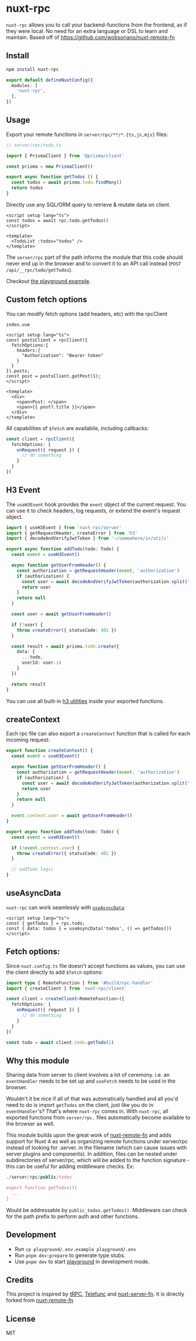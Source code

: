 # nuxt-rpc

`nuxt-rpc` allows you to call your backend-functions from the frontend, as if they were local. No need for an extra language or DSL to learn and maintain. Based off of https://github.com/wobsoriano/nuxt-remote-fn

## Install

```bash
npm install nuxt-rpc
```

```ts
export default defineNuxtConfig({
  modules: [
    'nuxt-rpc',
  ],
})
```

## Usage

Export your remote functions in `server/rpc/**/*.{ts,js,mjs}` files:

```ts
// server/rpc/todo.ts

import { PrismaClient } from '@prisma/client'

const prisma = new PrismaClient()

export async function getTodos () {
  const todos = await prisma.todo.findMany()
  return todos
}
```

Directly use any SQL/ORM query to retrieve & mutate data on client.

```vue
<script setup lang="ts">
const todos = await rpc.todo.getTodos()
</script>

<template>
  <TodoList :todos="todos" />
</template>
```

The `server/rpc` part of the path informs the module that this code should never end up in the browser and to convert it to an API call instead (`POST /api/__rpc/todo/getTodos`).

Checkout [the playground example](/playground).

## Custom fetch options
You can modify fetch options (add headers, etc) with the rpcClient

```vue
index.vue

<script setup lang="ts">
const postsClient = rpcClient({
  fetchOptions:{
    headers:{
      "Authorization": "Bearer token"
    }
  }
}).posts;
const post = postsClient.getPost(1);
</script>

<template>
  <div>
    <span>Post: </span>
    <span>{{ post?.title }}</span>
  </div>
</template>

```

All capabilities of `$fetch` are availabile, including callbacks:

```ts
const client = rpcClient({
  fetchOptions: {
    onRequest({ request }) {
      // do something
    }
  }
})
```

## H3 Event

The `useH3Event` hook provides the `event` object of the current request. You can use it to check headers, log requests, or extend the event's request object.

```ts
import { useH3Event } from 'nuxt-rpc/server'
import { getRequestHeader, createError } from 'h3'
import { decodeAndVerifyJwtToken } from '~/somewhere/in/utils'

export async function addTodo(todo: Todo) {
  const event = useH3Event()

  async function getUserFromHeader() {
    const authorization = getRequestHeader(event, 'authorization')
    if (authorization) {
      const user = await decodeAndVerifyJwtToken(authorization.split(' ')[1])
      return user
    }
    return null
  }

  const user = await getUserFromHeader()

  if (!user) {
    throw createError({ statusCode: 401 })
  }

  const result = await prisma.todo.create({
    data: {
      ...todo,
      userId: user.id
    }
  })

  return result
}
```

You can use all built-in [h3 utilities](https://github.com/unjs/h3#utilities) inside your exported functions.

## createContext

Each rpc file can also export a `createContext` function that is called for each incoming request:

```ts
export function createContext() {
  const event = useH3Event()

  async function getUserFromHeader() {
    const authorization = getRequestHeader(event, 'authorization')
    if (authorization) {
      const user = await decodeAndVerifyJwtToken(authorization.split(' ')[1])
      return user
    }
    return null
  }

  event.context.user = await getUserFromHeader()
}

export async function addTodo(todo: Todo) {
  const event = useH3Event()

  if (!event.context.user) {
    throw createError({ statusCode: 401 })
  }

  // addTodo logic
}
```

## useAsyncData

`nuxt-rpc` can work seamlessly with [`useAsyncData`](https://nuxt.com/docs/api/composables/use-async-data/):

```vue
<script setup lang="ts">
const { getTodos } = rpc.todo;
const { data: todos } = useAsyncData('todos', () => getTodos())
</script>
```

## Fetch options:

Since `nuxt.config.ts` file doesn't accept functions as values, you can use the client directly to add `$fetch` options:

```ts
import type { RemoteFunction } from '#build/rpc-handler'
import { createClient } from 'nuxt-rpc/client'

const client = createClient<RemoteFunction>({
  fetchOptions: {
    onRequest({ request }) {
      // do something
    }
  }
})

const todo = await client.todo.getTodo(1)
```

## Why this module

Sharing data from server to client involves a lot of ceremony. i.e. an `eventHandler` needs to be set up and `useFetch` needs to be used in the browser.

Wouldn't it be nice if all of that was automatically handled and all you'd need to do is import `getTodos` on the client, just like you do in `eventHandler`'s? That's where `nuxt-rpc` comes in. With `nuxt-rpc`, all exported functions from `server/rpc.` files automatically become available to the browser as well.

This module builds upon the great work of [nuxt-remote-fn](https://github.com/wobsoriano/nuxt-remote-fn) and adds support for Nuxt 4 as well as organizing remote functions under server/rpc instead of looking for .server. in the filename (which can cause issues with server plugins and components). In addition, files can be nested under subdirectories of server/rpc, which will be added to the function signature - this can be useful for adding middleware checks. Ex:

```ts
./server/rpc/public/todos

export function getTodos(){
  ...
}

```

Would be addressable by `public_todos.getTodos()`. Middleware can check for the path prefix to perform auth and other functions.

## Development

- Run `cp playground/.env.example playground/.env`
- Run `pnpm dev:prepare` to generate type stubs.
- Use `pnpm dev` to start [playground](./playground) in development mode.

## Credits

This project is inspired by [tRPC](http://trpc.io/), [Telefunc](https://telefunc.com) and [nuxt-server-fn](https://github.com/antfu/nuxt-server-fn). It is directly forked from [nuxt-remote-fn](https://github.com/wobsoriano/nuxt-remote-fn)

## License

MIT
